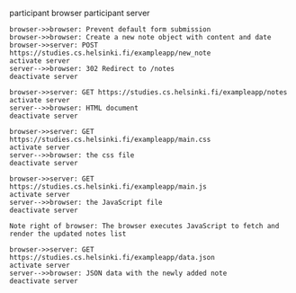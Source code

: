 participant browser
participant server


    browser->>browser: Prevent default form submission
    browser->>browser: Create a new note object with content and date
    browser->>server: POST https://studies.cs.helsinki.fi/exampleapp/new_note
    activate server
    server-->>browser: 302 Redirect to /notes
    deactivate server

    browser->>server: GET https://studies.cs.helsinki.fi/exampleapp/notes
    activate server
    server-->>browser: HTML document
    deactivate server

    browser->>server: GET https://studies.cs.helsinki.fi/exampleapp/main.css
    activate server
    server-->>browser: the css file
    deactivate server

    browser->>server: GET https://studies.cs.helsinki.fi/exampleapp/main.js
    activate server
    server-->>browser: the JavaScript file
    deactivate server

    Note right of browser: The browser executes JavaScript to fetch and render the updated notes list

    browser->>server: GET https://studies.cs.helsinki.fi/exampleapp/data.json
    activate server
    server-->>browser: JSON data with the newly added note
    deactivate server
